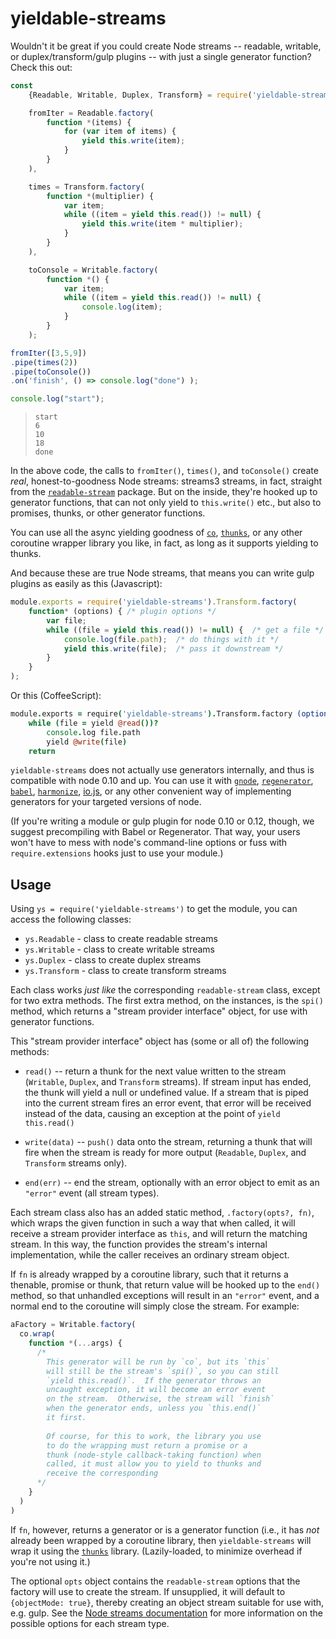 # yieldable-streams

Wouldn't it be great if you could create Node streams -- readable, writable, or duplex/transform/gulp plugins -- with just a single generator function?  Check this out:

<!-- mockdown-setup:  --printResults; languages.js = 'babel' -->

<!-- mockdown: waitForOutput = 'done' -->

```js
const
    {Readable, Writable, Duplex, Transform} = require('yieldable-streams'),

    fromIter = Readable.factory(
        function *(items) {
            for (var item of items) {
                yield this.write(item);
            }
        }
    ),

    times = Transform.factory(
        function *(multiplier) {
            var item;
            while ((item = yield this.read()) != null) {
                yield this.write(item * multiplier);
            }
        }
    ),

    toConsole = Writable.factory(
        function *() {
            var item;
            while ((item = yield this.read()) != null) {
                console.log(item);
            }
        }
    );

fromIter([3,5,9])
.pipe(times(2))
.pipe(toConsole())
.on('finish', () => console.log("done") );

console.log("start");
```

>     start
>     6
>     10
>     18
>     done

In the above code, the calls to `fromIter()`, `times()`, and `toConsole()` create *real*, honest-to-goodness Node streams: streams3 streams, in fact, straight from the [`readable-stream`](https://npmjs.com/package/readable-stream) package.  But on the inside, they're hooked up to generator functions, that can not only yield to `this.write()` etc., but also to promises, thunks, or other generator functions.

You can use all the async yielding goodness of [`co`](https://npmjs.com/package/co), [`thunks`](https://npmjs.com/package/thunks), or any other coroutine wrapper library you like, in fact, as long as it supports yielding to thunks.

And because these are true Node streams, that means you can write gulp plugins as easily as this (Javascript):

```js
module.exports = require('yieldable-streams').Transform.factory(
    function* (options) { /* plugin options */
        var file;
        while ((file = yield this.read()) != null) {  /* get a file */
            console.log(file.path);  /* do things with it */
            yield this.write(file);  /* pass it downstream */
        }
    }
);
```
Or this (CoffeeScript):

<!--mockdown: ++ignore-->

```coffee
module.exports = require('yieldable-streams').Transform.factory (options) ->
    while (file = yield @read())?
        console.log file.path
        yield @write(file)
    return
```

`yieldable-streams` does not actually use generators internally, and thus is compatible with node 0.10 and up.  You can use it with [`gnode`](https://npmjs.com/package/gnode), [`regenerator`](https://npmjs.com/package/regenerator), [`babel`](https://babeljs.io), [`harmonize`](https://npmjs.com/package/harmonize), [io.js](https://iojs.org/), or any other convenient way of implementing generators for your targeted versions of node.

(If you're writing a module or gulp plugin for node 0.10 or 0.12, though, we suggest precompiling with Babel or Regenerator.  That way, your users won't have to mess with node's command-line options or fuss with `require.extensions` hooks just to use your module.)


## Usage

Using `ys = require('yieldable-streams')` to get the module, you can access the following classes:

* `ys.Readable` - class to create readable streams
* `ys.Writable` - class to create writable streams
* `ys.Duplex` - class to create duplex streams
* `ys.Transform` - class to create transform streams

Each class works *just like* the corresponding `readable-stream` class, except for two extra methods.  The first extra method, on the instances, is the `spi()` method, which returns a "stream provider interface" object, for use with generator functions.

This "stream provider interface" object has (some or all of) the following methods:

* `read()` -- return a thunk for the next value written to the stream (`Writable`, `Duplex`, and `Transform` streams).  If stream input has ended, the thunk will yield a null or undefined value.  If a stream that is piped into the current stream fires an error event, that error will be received instead of the data, causing an exception at the point of `yield this.read()`

* `write(data)` -- `push()` data onto the stream, returning a thunk that will fire when the stream is ready for more output (`Readable`, `Duplex`, and `Transform` streams only).

* `end(err)` -- end the stream, optionally with an error object to emit as an `"error"` event (all stream types).

Each stream class also has an added static method, `.factory(opts?, fn)`, which wraps the given function in such a way that when called, it will receive a stream provider interface as `this`, and will return the matching stream.  In this way, the function provides the stream's internal implementation, while the caller receives an ordinary stream object.

If `fn` is already wrapped by a coroutine library, such that it returns a thenable, promise or thunk, that return value will be hooked up to the `end()` method, so that unhandled exceptions will result in an `"error"` event, and a normal end to the coroutine will simply close the stream.  For example:

<!-- mockdown: ++ignore -->

```js
aFactory = Writable.factory(
  co.wrap(
    function *(...args) {
      /* 
        This generator will be run by `co`, but its `this`
        will still be the stream's `spi()`, so you can still
        `yield this.read()`.  If the generator throws an
        uncaught exception, it will become an error event
        on the stream.  Otherwise, the stream will `finish`
        when the generator ends, unless you `this.end()`
        it first.
       
        Of course, for this to work, the library you use
        to do the wrapping must return a promise or a
        thunk (node-style callback-taking function) when
        called, it must allow you to yield to thunks and
        receive the corresponding 
      */
    }
  )
)
```

If `fn`, however, returns a generator or is a generator function (i.e., it has *not* already been wrapped by a coroutine library, then `yieldable-streams` will wrap it using the [`thunks`](https://npmjs.com/package/thunks) library.  (Lazily-loaded, to minimize overhead if you're not using it.)

The optional `opts` object contains the `readable-stream` options that the factory will use to create the stream.  If unsupplied, it will default to `{objectMode: true}`, thereby creating an object stream suitable for use with, e.g. gulp.  See the [Node streams documentation](https://nodejs.org/api/stream.html) for more information on the possible options for each stream type.